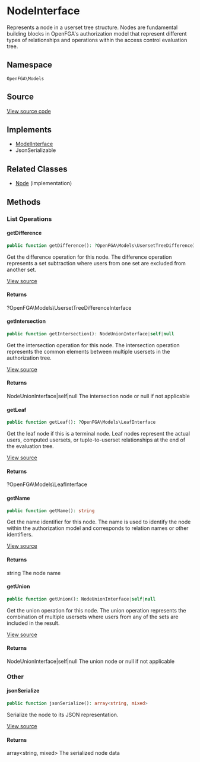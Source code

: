 # NodeInterface

Represents a node in a userset tree structure. Nodes are fundamental building blocks in OpenFGA&#039;s authorization model that represent different types of relationships and operations within the access control evaluation tree.

## Namespace
`OpenFGA\Models`

## Source
[View source code](https://github.com/evansims/openfga-php/blob/main/src/Models/NodeInterface.php)

## Implements
* [ModelInterface](ModelInterface.md)
* JsonSerializable

## Related Classes
* [Node](Models/Node.md) (implementation)



## Methods

                                                                                                
### List Operations
#### getDifference


```php
public function getDifference(): ?OpenFGA\Models\UsersetTreeDifferenceInterface
```

Get the difference operation for this node. The difference operation represents a set subtraction where users from one set are excluded from another set.

[View source](https://github.com/evansims/openfga-php/blob/main/src/Models/NodeInterface.php#L26)


#### Returns
?OpenFGA\Models\UsersetTreeDifferenceInterface

#### getIntersection


```php
public function getIntersection(): NodeUnionInterface|self|null
```

Get the intersection operation for this node. The intersection operation represents the common elements between multiple usersets in the authorization tree.

[View source](https://github.com/evansims/openfga-php/blob/main/src/Models/NodeInterface.php#L36)


#### Returns
NodeUnionInterface&#124;self&#124;null
 The intersection node or null if not applicable

#### getLeaf


```php
public function getLeaf(): ?OpenFGA\Models\LeafInterface
```

Get the leaf node if this is a terminal node. Leaf nodes represent the actual users, computed usersets, or tuple-to-userset relationships at the end of the evaluation tree.

[View source](https://github.com/evansims/openfga-php/blob/main/src/Models/NodeInterface.php#L46)


#### Returns
?OpenFGA\Models\LeafInterface

#### getName


```php
public function getName(): string
```

Get the name identifier for this node. The name is used to identify the node within the authorization model and corresponds to relation names or other identifiers.

[View source](https://github.com/evansims/openfga-php/blob/main/src/Models/NodeInterface.php#L56)


#### Returns
string
 The node name

#### getUnion


```php
public function getUnion(): NodeUnionInterface|self|null
```

Get the union operation for this node. The union operation represents the combination of multiple usersets where users from any of the sets are included in the result.

[View source](https://github.com/evansims/openfga-php/blob/main/src/Models/NodeInterface.php#L66)


#### Returns
NodeUnionInterface&#124;self&#124;null
 The union node or null if not applicable

### Other
#### jsonSerialize


```php
public function jsonSerialize(): array<string, mixed>
```

Serialize the node to its JSON representation.

[View source](https://github.com/evansims/openfga-php/blob/main/src/Models/NodeInterface.php#L74)


#### Returns
array&lt;string, mixed&gt;
 The serialized node data

